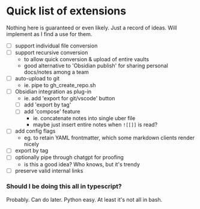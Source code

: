 # Quick list of extensions

Nothing here is guaranteed or even likely. Just a record of ideas. Will implement as I find a use for them.

- [ ] support individual file conversion
- [ ] support recursive conversion
    - to allow quick conversion & upload of entire vaults
    - good alternative to 'Obsidian publish' for sharing personal docs/notes among a team
- [ ] auto-upload to git
    - ie. pipe to gh_create_repo.sh
- [ ] Obsidian integration as plug-in
    - ie. add 'export for git/vscode' button
    - [ ] add 'export by tag'
    - [ ] add 'compose' feature
        - ie. concatenate notes into single uber file
        - maybe just insert entire notes when `![[]]` is read?
- [ ] add config flags
    - eg. to retain YAML frontmatter, which some markdown clients render nicely
- [ ] export by tag
- [ ] optionally pipe through chatgpt for proofing
    - is this a good idea? Who knows, but it's trendy
- [ ] preserve valid internal links

### Should I be doing this all in typescript? 
Probably. Can do later. Python easy. At least it's not all in bash.